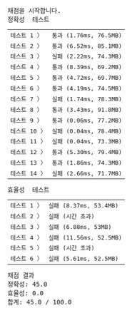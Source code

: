 <pre class="console-content"><div></div><div class="console-heading">채점을 시작합니다.</div><div class="console-message">정확성  테스트</div><table class="console-test-group" data-category="correctness"><tbody><tr data-testcase-id="18649"><td valign="top" class="td-label">테스트 1 <span>〉</span></td><td class="result passed">통과 (1.76ms, 76.5MB)</td></tr><tr data-testcase-id="18650"><td valign="top" class="td-label">테스트 2 <span>〉</span></td><td class="result passed">통과 (6.52ms, 85.1MB)</td></tr><tr data-testcase-id="18651"><td valign="top" class="td-label">테스트 3 <span>〉</span></td><td class="result failed">실패 (2.22ms, 74.3MB)</td></tr><tr data-testcase-id="18652"><td valign="top" class="td-label">테스트 4 <span>〉</span></td><td class="result passed">통과 (8.39ms, 69.2MB)</td></tr><tr data-testcase-id="18653"><td valign="top" class="td-label">테스트 5 <span>〉</span></td><td class="result passed">통과 (4.72ms, 69.7MB)</td></tr><tr data-testcase-id="18654"><td valign="top" class="td-label">테스트 6 <span>〉</span></td><td class="result passed">통과 (4.19ms, 74.5MB)</td></tr><tr data-testcase-id="18655"><td valign="top" class="td-label">테스트 7 <span>〉</span></td><td class="result failed">실패 (1.74ms, 78.3MB)</td></tr><tr data-testcase-id="18656"><td valign="top" class="td-label">테스트 8 <span>〉</span></td><td class="result passed">통과 (3.43ms, 91.8MB)</td></tr><tr data-testcase-id="18657"><td valign="top" class="td-label">테스트 9 <span>〉</span></td><td class="result passed">통과 (0.06ms, 77.2MB)</td></tr><tr data-testcase-id="18658"><td valign="top" class="td-label">테스트 10 <span>〉</span></td><td class="result failed">실패 (0.04ms, 78.4MB)</td></tr><tr data-testcase-id="18659"><td valign="top" class="td-label">테스트 11 <span>〉</span></td><td class="result failed">실패 (0.04ms, 73.3MB)</td></tr><tr data-testcase-id="18660"><td valign="top" class="td-label">테스트 12 <span>〉</span></td><td class="result passed">통과 (5.30ms, 79.4MB)</td></tr><tr data-testcase-id="18661"><td valign="top" class="td-label">테스트 13 <span>〉</span></td><td class="result passed">통과 (1.86ms, 74.3MB)</td></tr><tr data-testcase-id="18662"><td valign="top" class="td-label">테스트 14 <span>〉</span></td><td class="result failed">실패 (2.66ms, 71.7MB)</td></tr></tbody></table><div class="console-message">효율성  테스트</div><table class="console-test-group" data-category="effectiveness"><tbody><tr data-testcase-id="18665"><td valign="top" class="td-label">테스트 1 <span>〉</span></td><td class="result failed">실패 (8.37ms, 53.4MB)</td></tr><tr data-testcase-id="18666"><td valign="top" class="td-label">테스트 2 <span>〉</span></td><td class="result failed">실패 (시간 초과)</td></tr><tr data-testcase-id="18667"><td valign="top" class="td-label">테스트 3 <span>〉</span></td><td class="result failed">실패 (6.88ms, 53MB)</td></tr><tr data-testcase-id="18668"><td valign="top" class="td-label">테스트 4 <span>〉</span></td><td class="result failed">실패 (11.56ms, 52.5MB)</td></tr><tr data-testcase-id="18669"><td valign="top" class="td-label">테스트 5 <span>〉</span></td><td class="result failed">실패 (시간 초과)</td></tr><tr data-testcase-id="18670"><td valign="top" class="td-label">테스트 6 <span>〉</span></td><td class="result failed">실패 (5.61ms, 52.5MB)</td></tr></tbody></table><div class="console-heading">채점 결과</div><div class="console-message">정확성: 45.0</div><div class="console-message">효율성: 0.0</div><div class="console-message">합계: 45.0 / 100.0</div></pre>